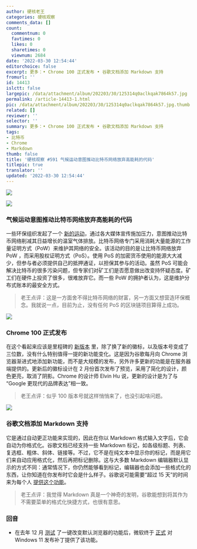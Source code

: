 ```yaml
---
author: 硬核老王
categories: 硬核观察
comments_data: []
count:
  commentnum: 0
  favtimes: 0
  likes: 0
  sharetimes: 0
  viewnum: 2684
date: '2022-03-30 12:54:44'
editorchoice: false
excerpt: 更多：• Chrome 100 正式发布 • 谷歌文档添加 Markdown 支持
fromurl: ''
id: 14413
islctt: false
largepic: /data/attachment/album/202203/30/125314q0aclkqak7864k57.jpg
permalink: /article-14413-1.html
pic: /data/attachment/album/202203/30/125314q0aclkqak7864k57.jpg.thumb.jpg
related: []
reviewer: ''
selector: ''
summary: 更多：• Chrome 100 正式发布 • 谷歌文档添加 Markdown 支持
tags:
- 比特币
- Chrome
- Markdown
thumb: false
title: '硬核观察 #591 气候运动意图推动比特币网络放弃高能耗的代码'
titlepic: true
translator: ''
updated: '2022-03-30 12:54:44'
---
```


![](/data/attachment/album/202203/30/125314q0aclkqak7864k57.jpg)


![](/data/attachment/album/202203/30/125323r1pmqlpennndqlel.jpg)


### 气候运动意图推动比特币网络放弃高能耗的代码


一些环保组织发起了一个 [新的运动](https://www.theverge.com/2022/3/29/22999715/climate-change-bitcoin-drop-energy-hungry-software-code-proof-of-work)，通过各大媒体宣传施加压力，意图推动比特币网络削减其日益增长的温室气体排放。比特币网络专门采用消耗大量能源的工作量证明方式（PoW）来维护其网络的安全。该活动的目的是让比特币网络放弃 PoW ，而采用股权证明方式（PoS）。使用 PoS 的加密货币使用的能源大大减少，但参与者必须提供自己的抵押通证，以担保其参与的活动。虽然 PoS 可能会解决比特币的很多污染问题，但专家们对矿工们是否愿意做出改变持怀疑态度。矿工们在硬件上投资了很多，很难放弃它。而一些 PoW 的拥护者认为，这是维护分布式账本的最安全方式。



> 
> 老王点评：这是一方面舍不得比特币网络的财富，另一方面又想营造环保概念。我就说一点，目前为止，没有任何 PoS 的区块链项目算得上成功。
> 
> 
> 


![](/data/attachment/album/202203/30/125331g0nawceai1ca8gz5.jpg)


### Chrome 100 正式发布


在这个看起来应该是里程碑的 [新版本](https://chromereleases.googleblog.com/2022/03/stable-channel-update-for-desktop_29.html) 里，除了换了新的徽标，以及版本号变成了三位数，没有什么特别值得一提的新功能变化。这是因为谷歌每月向 Chrome 浏览器渐进式地添加新功能，而不是大规模的发布，另外许多更新的功能是在服务器端提供的。更新后的徽标设计在 2 月份首次发布了预览，采用了简化的设计，颜色更亮，取消了阴影。Chrome 的设计师 Elvin Hu 说，更新的设计是为了与 “Google 更现代的品牌表达”相一致。



> 
> 老王点评：似乎 100 版本号就这样悄悄来了，也没引起啥问题。
> 
> 
> 


![](/data/attachment/album/202203/30/125350zzvm652pzovpbvdr.jpg)


### 谷歌文档添加 Markdown 支持


它是通过自动更正功能来实现的，因此在你以 Markdown 格式输入文字后，它会自动为你格式化。谷歌文档已经支持一些 Markdown 标记，如各级标题、列表、复选框、粗体、斜体、链接等。不过，它不是在纯文本中显示你的标记，而是用它们来自动应用格式化，然后再把标记删除。这与大多数 Markdown 编辑器默认显示的方式不同：通常情况下，你仍然能够看到标记，编辑器也会添加一些格式化的东西，让你知道在你发布时它会是什么样子。谷歌说可能需要“超过 15 天”的时间来为每个人 [提供这个功能](https://www.theverge.com/2022/3/29/23002138/google-docs-markdown-support-formatting-update)。



> 
> 老王点评：我觉得 Markdown 真是一个神奇的发明，谷歌能想到将其作为不需要菜单的格式化快捷方式，也很有意思。
> 
> 
> 


### 回音


* 在去年 12 月 [测试](/article-14049-1.html) 了一键改变默认浏览器的功能后，微软终于 [正式](https://www.theverge.com/2022/3/29/23001277/microsoft-windows-11-default-browser-new-options) 对 Windows 11 发布补丁提供了该功能。